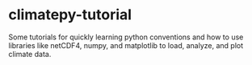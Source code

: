 # climatepy-tutorial
Some tutorials for quickly learning python conventions and how to use libraries like netCDF4, numpy, and matplotlib to load, analyze, and plot climate data.

